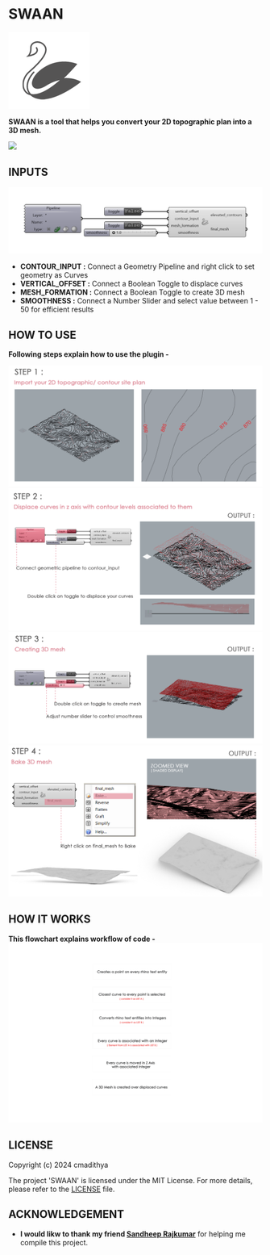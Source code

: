 # SWAAN

![](Assets/SWAAN_logo.png)

**SWAAN is a tool that helps you convert your 2D topographic plan into a 3D mesh.**

![](Assets/SWAAN_GIF.gif)

## INPUTS

![](Assets/component.png)

* **CONTOUR_INPUT    :** Connect a Geometry Pipeline and right click to set geometry as Curves
* **VERTICAL_OFFSET  :** Connect a Boolean Toggle to displace curves 
* **MESH_FORMATION  :** Connect a Boolean Toggle to create 3D mesh
* **SMOOTHNESS      :** Connect a Number Slider and select value between 1 - 50 for efficient results

## HOW TO USE

**Following steps explain how to use the plugin -**

![](Assets/SWAAN_2.png)
![](Assets/SWAAN_3.png)
![](Assets/SWAAN_4.png)
![](Assets/SWAAN_5.png)


## HOW IT WORKS

**This flowchart explains workflow of code -**
![](Assets/SWAAN_flowchart.png)


## LICENSE

Copyright (c) 2024 cmadithya

The project 'SWAAN' is licensed under the MIT License. For more details, please refer to the [LICENSE](LICENSE) file.


## ACKNOWLEDGEMENT

- **I would likw to thank my friend [Sandheep Rajkumar](https://github.com/lolrazh)** for helping me compile this project.







